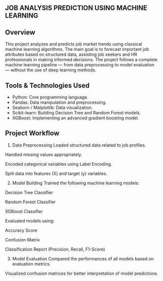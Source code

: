 ## JOB ANALYSIS PREDICTION USING MACHINE LEARNING
## Overview
This project analyzes and predicts job market trends using classical machine learning algorithms.
The main goal is to forecast important job attributes based on structured data, assisting job seekers and HR professionals in making informed decisions.
The project follows a complete machine learning pipeline — from data preprocessing to model evaluation — without the use of deep learning methods.

## Tools & Technologies Used
 * Python: Core programming language.
 * Pandas: Data manipulation and preprocessing.
 * Seaborn / Matplotlib: Data visualization.
 * Scikit-learn: Building Decision Tree and Random Forest models.
 * XGBoost: Implementing an advanced gradient boosting model.

## Project Workflow
1. Data Preprocessing
Loaded structured data related to job profiles.

Handled missing values appropriately.

Encoded categorical variables using Label Encoding.

Split data into features (X) and target (y) variables.

2. Model Building
Trained the following machine learning models:

Decision Tree Classifier

Random Forest Classifier

XGBoost Classifier

Evaluated models using:

Accuracy Score

Confusion Matrix

Classification Report (Precision, Recall, F1-Score)

3. Model Evaluation
Compared the performances of all models based on evaluation metrics.

Visualized confusion matrices for better interpretation of model predictions.

